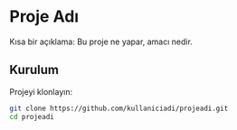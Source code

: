 # Proje Adı

Kısa bir açıklama: Bu proje ne yapar, amacı nedir.

## Kurulum

Projeyi klonlayın:

```bash
git clone https://github.com/kullaniciadi/projeadi.git
cd projeadi

